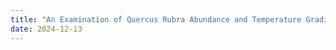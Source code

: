 ```yaml
---
title: "An Examination of Quercus Rubra Abundance and Temperature Gradient Impact"
date: 2024-12-13
---
```

